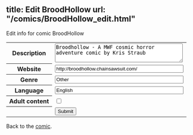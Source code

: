 title: Edit BroodHollow
url: "/comics/BroodHollow_edit.html"
---
Edit info for comic BroodHollow

<form name="comic" action="http://gaepostmail.appspot.com/comic/" method="post">
<table class="comicinfo">
<tr>
<th>Description</th><td><textarea name="description" cols="40" rows="3">Broodhollow - A MWF cosmic horror adventure comic by Kris Straub</textarea></td>
</tr>
<tr>
<th>Website</th><td><input type="text" name="url" value="http://broodhollow.chainsawsuit.com/" size="40"/></td>
</tr>
<tr>
<th>Genre</th><td><input type="text" name="genre" value="Other" size="40"/></td>
</tr>
<tr>
<th>Language</th><td><input type="text" name="language" value="English" size="40"/></td>
</tr>
<tr>
<th>Adult content</th><td><input type="checkbox" name="adult" value="adult" /></td>
</tr>
<tr>
<th></th><td>
<input type="hidden" name="comic" value="BroodHollow" />
<input type="submit" name="submit" value="Submit" />
</td>
</tr>
</table>
</form>

Back to the [comic](BroodHollow.html).
